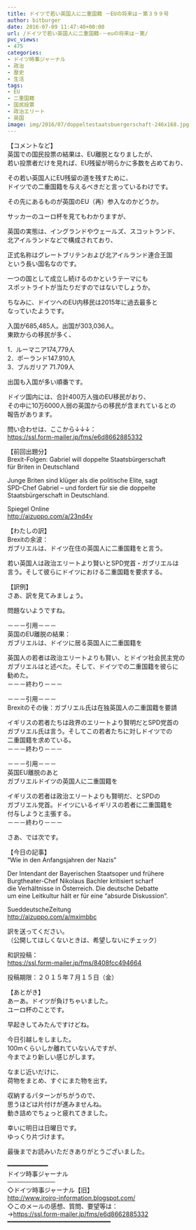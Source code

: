 ```yaml
---
title: ドイツで若い英国人に二重国籍 －EUの将来は－第３９９号
author: bitburger
date: 2016-07-09 11:47:40+00:00
url: /ドイツで若い英国人に二重国籍-－euの将来は－第/
pvc_views:
- 475
categories:
- ドイツ時事ジャーナル
- 政治
- 歴史
- 生活
tags:
- EU
- 二重国籍
- 国民投票
- 政治エリート
- 英国
image: img/2016/07/doppeltestaatsbuergerschaft-246x168.jpg
---
```

【コメントなど】  
英国での国民投票の結果は、EU離脱となりましたが、  
若い投票者だけを見れば、EU残留が明らかに多数を占めており、  
  
その若い英国人にEU残留の道を残すために、  
ドイツでの二重国籍を与えるべきだと言っているわけです。  
  
その先にあるものが英国のEU（再）参入なのかどうか。  
  
サッカーのユーロ杯を見てもわかりますが、  
  
英国の実態は、イングランドやウェールズ、スコットランド、  
北アイルランドなどで構成されており、  
  
正式名称はグレートブリテンおよび北アイルランド連合王国  
という長い国名なのです。  
  
一つの国として成立し続けるのかというテーマにも  
スポットライトが当たりだすのではないでしょうか。  
  
ちなみに、ドイツへのEU内移民は2015年に過去最多と  
なっていたようです。  
  
入国が685,485人。出国が303,036人。  
東欧からの移民が多く、  
  
1．ルーマニア174,779人  
2．ポーランド147.910人  
3．ブルガリア 71.709人  
  
出国も入国が多い順番です。  
  
ドイツ国内には、合計400万人強のEU移民がおり、  
その中に10万6000人弱の英国からの移民が含まれているとの  
報告があります。  
  
問い合わせは、ここから↓↓↓：  
<https://ssl.form-mailer.jp/fms/e6d8662885332>  
  
  
【前回出題分】  
Brexit-Folgen: Gabriel will doppelte Staatsbürgerschaft  
für Briten in Deutschland  
  
Junge Briten sind klüger als die politische Elite, sagt  
SPD-Chef Gabriel &#8211; und fordert für sie die doppelte  
Staatsbürgerschaft in Deutschland.  
  
Spiegel Online  
<http://aizuppo.com/a/23nd4v>  
  
  
【わたしの訳】  
Brexitの余波：  
ガブリエルは、ドイツ在住の英国人に二重国籍をと言う。  
  
若い英国人は政治エリートより賢いとSPD党首・ガブリエルは  
言う。そして彼らにドイツにおける二重国籍を要求する。  
  
  
【訳例】  
さあ、訳を見てみましょう。  
  
問題ないようですね。  
  
－－－引用－－－  
英国のEU離脱の結果：  
ガブリエルは、ドイツに居る英国人に二重国籍を  
  
英国人の若者は政治エリートよりも賢い、とドイツ社会民主党の  
ガブリエルはと述べた。そして、ドイツでの二重国籍を彼らに  
勧めた。  
－－－終わり－－－  
  
  
－－－引用－－－  
Brexitのその後：ガブリエル氏は在独英国人の二重国籍を要請  
  
イギリスの若者たちは政界のエリートより賢明だとSPD党首の  
ガブリエル氏は言う。そしてこの若者たちに対しドイツでの  
二重国籍を求めている。  
－－－終わり－－－  
  
  
－－－引用－－－  
英国EU離脱のあと  
ガブリエルドイツの英国人に二重国籍を  
  
イギリスの若者は政治エリートよりも賢明だ、とSPDの  
ガブリエル党首。ドイツにいるイギリスの若者に二重国籍を  
付与しようと主張する。  
－－－終わり－－－  
  
  
さあ、では次です。  
  
【今日の記事】  
&#8220;Wie in den Anfangsjahren der Nazis&#8221;  
  
Der Intendant der Bayerischen Staatsoper und frühere  
Burgtheater-Chef Nikolaus Bachler kritisiert scharf  
die Verhältnisse in Österreich. Die deutsche Debatte  
um eine Leitkultur hält er für eine &#8220;absurde Diskussion&#8221;.  
  
SueddeutscheZeitung  
<http://aizuppo.com/a/mximbbc>  
  
  
訳を送ってください。  
（公開してほしくないときは、希望しないにチェック）  
  
和訳投稿：  
 <https://ssl.form-mailer.jp/fms/8408fcc494664>  
  
投稿期限：２０１５年７月１５日（金）  
  
  
【あとがき】  
あーあ。ドイツが負けちゃいました。  
ユーロ杯のことです。  
  
早起きしてみたんですけどね。  
  
今日引越しをしました。  
100mくらいしか離れていないんですが、  
今までより新しい感じがします。  
  
なまじ近いだけに、  
荷物をまとめ、すぐにまた物を出す。  
  
収納するパターンがちがうので、  
思うほどは片付けが進みませんね。  
動き詰めでちょっと疲れてきました。  
  
幸いに明日は日曜日です。  
ゆっくり片づけます。  
  
  
最後までお読みいただきありがとうございました。  
  
  
━━━━━━━━━━━  
ドイツ時事ジャーナル  
───────────  
◇ドイツ時事ジャーナル【旧】  
<http://www.iroiro-information.blogspot.com/>  
◇このメールの感想、質問、要望等は：  
-><https://ssl.form-mailer.jp/fms/e6d8662885332>  
━━━━━━━━━━━━━━━━━━━━━━━━━━━━